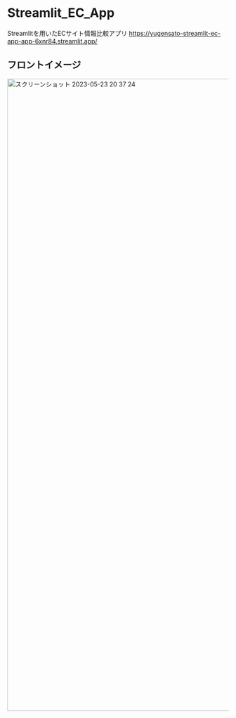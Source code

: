 # Streamlit_EC_App
Streamlitを用いたECサイト情報比較アプリ
https://yugensato-streamlit-ec-app-app-6xnr84.streamlit.app/

## フロントイメージ
<img width="1440" alt="スクリーンショット 2023-05-23 20 37 24" src="https://github.com/YugenSato/Streamlit_EC_App/assets/109504096/5a7ed910-77ca-4f45-b9f6-1f2e9cd41d9b">
